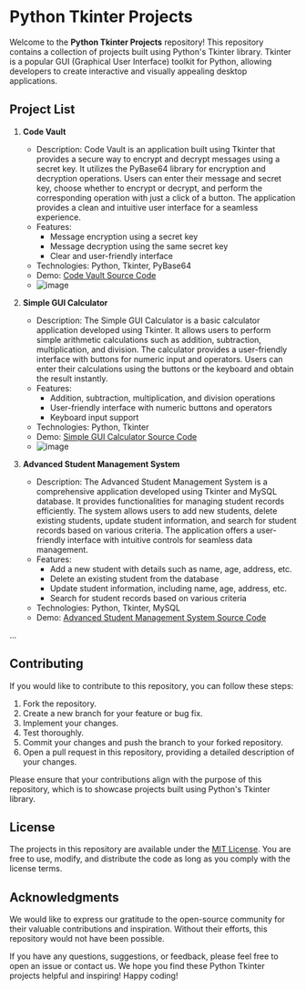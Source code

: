 # Python Tkinter Projects

Welcome to the **Python Tkinter Projects** repository! This repository contains a collection of projects built using Python's Tkinter library. Tkinter is a popular GUI (Graphical User Interface) toolkit for Python, allowing developers to create interactive and visually appealing desktop applications.

## Project List

1. **Code Vault**
   - Description: Code Vault is an application built using Tkinter that provides a secure way to encrypt and decrypt messages using a secret key. It utilizes the PyBase64 library for encryption and decryption operations. Users can enter their message and secret key, choose whether to encrypt or decrypt, and perform the corresponding operation with just a click of a button. The application provides a clean and intuitive user interface for a seamless experience.
   - Features:
     - Message encryption using a secret key
     - Message decryption using the same secret key
     - Clear and user-friendly interface
   - Technologies: Python, Tkinter, PyBase64
   - Demo: [Code Vault Source Code](https://github.com/Alok-2002/python_tkinter_projects/tree/main/Code%20Vault%20App)
   - ![image](https://github.com/Alok-2002/python_tkinter_projects/assets/93814546/1d911815-00fc-4aa9-97c5-fdf3b5e03a07)


2. **Simple GUI Calculator**
   - Description: The Simple GUI Calculator is a basic calculator application developed using Tkinter. It allows users to perform simple arithmetic calculations such as addition, subtraction, multiplication, and division. The calculator provides a user-friendly interface with buttons for numeric input and operators. Users can enter their calculations using the buttons or the keyboard and obtain the result instantly.
   - Features:
     - Addition, subtraction, multiplication, and division operations
     - User-friendly interface with numeric buttons and operators
     - Keyboard input support
   - Technologies: Python, Tkinter
   - Demo: [Simple GUI Calculator Source Code](https://github.com/Alok-2002/python_tkinter_projects/tree/main/CALCULATOR)
   - ![image](https://github.com/Alok-2002/python_tkinter_projects/assets/93814546/df6db606-87a8-4e22-8f3f-003aa55d692a)


3. **Advanced Student Management System**
   - Description: The Advanced Student Management System is a comprehensive application developed using Tkinter and MySQL database. It provides functionalities for managing student records efficiently. The system allows users to add new students, delete existing students, update student information, and search for student records based on various criteria. The application offers a user-friendly interface with intuitive controls for seamless data management.
   - Features:
     - Add a new student with details such as name, age, address, etc.
     - Delete an existing student from the database
     - Update student information, including name, age, address, etc.
     - Search for student records based on various criteria
   - Technologies: Python, Tkinter, MySQL
   - Demo: [Advanced Student Management System Source Code](https://github.com/exampleuser/student-management-system)

...

## Contributing

If you would like to contribute to this repository, you can follow these steps:

1. Fork the repository.
2. Create a new branch for your feature or bug fix.
3. Implement your changes.
4. Test thoroughly.
5. Commit your changes and push the branch to your forked repository.
6. Open a pull request in this repository, providing a detailed description of your changes.

Please ensure that your contributions align with the purpose of this repository, which is to showcase projects built using Python's Tkinter library.

## License

The projects in this repository are available under the [MIT License](LICENSE). You are free to use, modify, and distribute the code as long as you comply with the license terms.

## Acknowledgments

We would like to express our gratitude to the open-source community for their valuable contributions and inspiration. Without their efforts, this repository would not have been possible.

If you have any questions, suggestions, or feedback, please feel free to open an issue or contact us. We hope you find these Python Tkinter projects helpful and inspiring! Happy coding!

